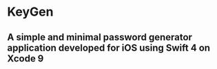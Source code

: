 # KeyGen
## A simple and minimal password generator application developed for iOS using Swift 4 on Xcode 9

